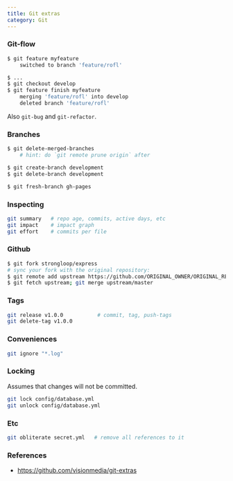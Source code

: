 ```yaml
---
title: Git extras
category: Git
---
```


### Git-flow

```bash
$ git feature myfeature
    switched to branch 'feature/rofl'

$ ...
$ git checkout develop
$ git feature finish myfeature
    merging 'feature/rofl' into develop
    deleted branch 'feature/rofl'
```

Also `git-bug` and `git-refactor`.

### Branches

```bash
$ git delete-merged-branches
    # hint: do `git remote prune origin` after

$ git create-branch development
$ git delete-branch development

$ git fresh-branch gh-pages
```

### Inspecting

```bash
git summary   # repo age, commits, active days, etc
git impact    # impact graph
git effort    # commits per file
```

### Github

```bash
$ git fork strongloop/express
# sync your fork with the original repository:
$ git remote add upstream https://github.com/ORIGINAL_OWNER/ORIGINAL_REPOSITORY.git
$ git fetch upstream; git merge upstream/master
```

### Tags

```bash
git release v1.0.0           # commit, tag, push-tags
git delete-tag v1.0.0
```

### Conveniences

```bash
git ignore "*.log"
```

### Locking

Assumes that changes will not be committed.

```bash
git lock config/database.yml
git unlock config/database.yml
```

### Etc

```bash
git obliterate secret.yml   # remove all references to it
```

### References

* https://github.com/visionmedia/git-extras
